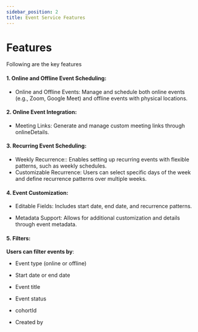 ```yaml
---
sidebar_position: 2
title: Event Service Features
---
```


# Features

Following are the key features

#### 1. Online and Offline Event Scheduling:

- Online and Offline Events: Manage and schedule both online events (e.g., Zoom, Google Meet) and offline events with physical locations.

#### 2. Online Event Integration:

<!-- - Provider Options: Integrate with platforms like Zoom and Google Meet. -->

- Meeting Links: Generate and manage custom meeting links through onlineDetails.

#### 3. Recurring Event Scheduling:

- Weekly Recurrence:: Enables setting up recurring events with flexible patterns, such as weekly schedules.
- Customizable Recurrence: Users can select specific days of the week and define recurrence patterns over multiple weeks.

#### 4. Event Customization:

- Editable Fields: Includes start date, end date, and recurrence patterns.

- Metadata Support: Allows for additional customization and details through event metadata.

#### 5. Filters:

**Users can filter events by**:

- Event type (online or offline)

- Start date or end date

- Event title

- Event status

- cohortId

- Created by
